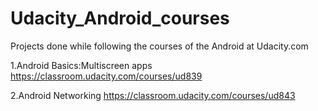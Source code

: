 # Udacity_Android_courses
Projects done while following the courses of the Android at Udacity.com

1.Android Basics:Multiscreen apps https://classroom.udacity.com/courses/ud839

2.Android Networking https://classroom.udacity.com/courses/ud843

